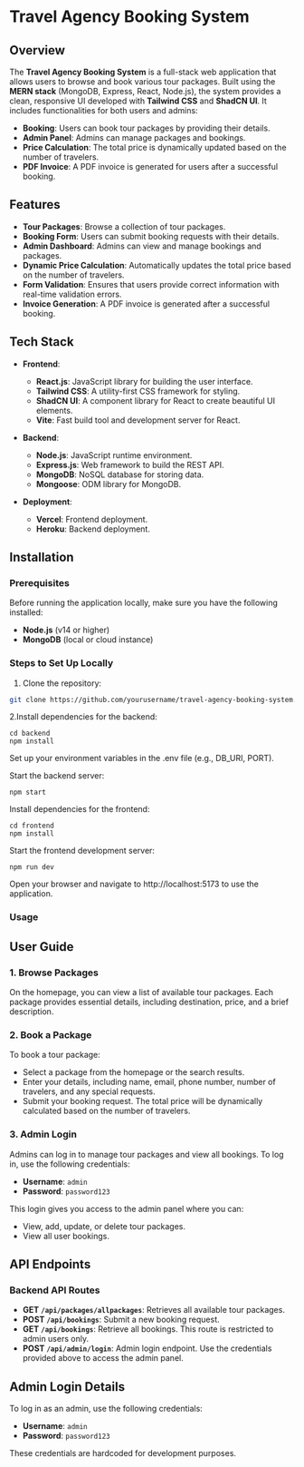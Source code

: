 
# Travel Agency Booking System

## Overview

The **Travel Agency Booking System** is a full-stack web application that allows users to browse and book various tour packages. Built using the **MERN stack** (MongoDB, Express, React, Node.js), the system provides a clean, responsive UI developed with **Tailwind CSS** and **ShadCN UI**. It includes functionalities for both users and admins:

- **Booking**: Users can book tour packages by providing their details.
- **Admin Panel**: Admins can manage packages and bookings.
- **Price Calculation**: The total price is dynamically updated based on the number of travelers.
- **PDF Invoice**: A PDF invoice is generated for users after a successful booking.

## Features

- **Tour Packages**: Browse a collection of tour packages.
- **Booking Form**: Users can submit booking requests with their details.
- **Admin Dashboard**: Admins can view and manage bookings and packages.
- **Dynamic Price Calculation**: Automatically updates the total price based on the number of travelers.
- **Form Validation**: Ensures that users provide correct information with real-time validation errors.
- **Invoice Generation**: A PDF invoice is generated after a successful booking.

## Tech Stack

- **Frontend**: 
  - **React.js**: JavaScript library for building the user interface.
  - **Tailwind CSS**: A utility-first CSS framework for styling.
  - **ShadCN UI**: A component library for React to create beautiful UI elements.
  - **Vite**: Fast build tool and development server for React.

- **Backend**:
  - **Node.js**: JavaScript runtime environment.
  - **Express.js**: Web framework to build the REST API.
  - **MongoDB**: NoSQL database for storing data.
  - **Mongoose**: ODM library for MongoDB.

- **Deployment**:
  - **Vercel**: Frontend deployment.
  - **Heroku**: Backend deployment.

## Installation

### Prerequisites

Before running the application locally, make sure you have the following installed:

- **Node.js** (v14 or higher)
- **MongoDB** (local or cloud instance)

### Steps to Set Up Locally

1. Clone the repository:

```bash
git clone https://github.com/yourusername/travel-agency-booking-system.git

```
2.Install dependencies for the backend:
```
cd backend
npm install
```
Set up your environment variables in the .env file (e.g., DB_URI, PORT).

Start the backend server:

```
npm start
```
Install dependencies for the frontend:
```
cd frontend
npm install
```
Start the frontend development server:
```
npm run dev
```
Open your browser and navigate to http://localhost:5173 to use the application.
### Usage
## User Guide

### 1. Browse Packages
On the homepage, you can view a list of available tour packages. Each package provides essential details, including destination, price, and a brief description.

### 2. Book a Package
To book a tour package:
- Select a package from the homepage or the search results.
- Enter your details, including name, email, phone number, number of travelers, and any special requests.
- Submit your booking request. The total price will be dynamically calculated based on the number of travelers.

### 3. Admin Login
Admins can log in to manage tour packages and view all bookings. To log in, use the following credentials:

- **Username**: `admin`
- **Password**: `password123`

This login gives you access to the admin panel where you can:
- View, add, update, or delete tour packages.
- View all user bookings.

## API Endpoints

### Backend API Routes

- **GET `/api/packages/allpackages`**: Retrieves all available tour packages.
- **POST `/api/bookings`**: Submit a new booking request.
- **GET `/api/bookings`**: Retrieve all bookings. This route is restricted to admin users only.
- **POST `/api/admin/login`**: Admin login endpoint. Use the credentials provided above to access the admin panel.

## Admin Login Details

To log in as an admin, use the following credentials:

- **Username**: `admin`
- **Password**: `password123`

These credentials are hardcoded for development purposes.

